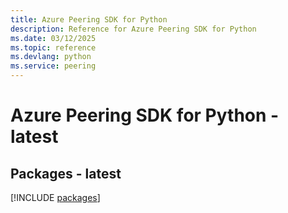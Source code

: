 ```yaml
---
title: Azure Peering SDK for Python
description: Reference for Azure Peering SDK for Python
ms.date: 03/12/2025
ms.topic: reference
ms.devlang: python
ms.service: peering
---
```

# Azure Peering SDK for Python - latest
## Packages - latest
[!INCLUDE [packages](peering-index.md)]